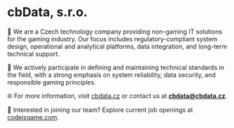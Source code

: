 # cbData, s.r.o.

🧩 We are a Czech technology company providing non-gaming IT solutions for the gaming industry. Our focus includes regulatory-compliant system design, operational and analytical platforms, data integration, and long-term technical support.

🎯 We actively participate in defining and maintaining technical standards in the field, with a strong emphasis on system reliability, data security, and responsible gaming principles.

🌐 For more information, visit [cbdata.cz](https://cbdata.cz) or contact us at **cbdata@cbdata.cz**.

🚀 Interested in joining our team? Explore current job openings at [codeisgame.com](codeisgame.com).
